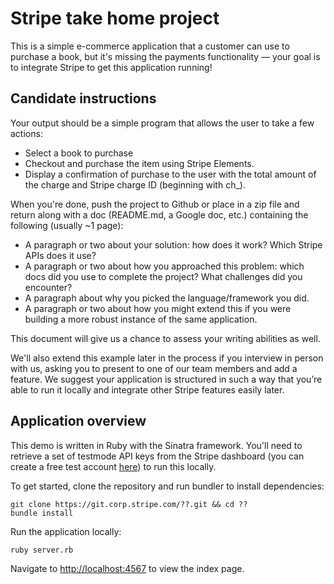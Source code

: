 # Stripe take home project

This is a simple e-commerce application that a customer can use to purchase a book, but it's missing the payments functionality —  your goal is to integrate Stripe to get this application running!

## Candidate instructions

Your output should be a simple program that allows the user to take a few actions:

* Select a book to purchase
* Checkout and purchase the item using Stripe Elements.
* Display a confirmation of purchase to the user with the total amount of the charge and Stripe charge ID (beginning with ch_). 

When you're done, push the project to Github or place in a zip file and return along with a doc (README.md, a Google doc, etc.) containing the following (usually ~1 page):
* A paragraph or two about your solution: how does it work? Which Stripe APIs does it use?
* A paragraph or two about how you approached this problem: which docs did you use to complete the project? What challenges did you encounter?
* A paragraph about why you picked the language/framework you did.
* A paragraph or two about how you might extend this if you were building a more robust instance of the same application.

This document will give us a chance to assess your writing abilities as well.

We'll also extend this example later in the process if you interview in person with us, asking you to present to one of our team members and add a feature. We suggest your application is structured in such a way that you’re able to run it locally and integrate other Stripe features easily later.

## Application overview

This demo is written in Ruby with the Sinatra framework. You'll need to retrieve a set of testmode API keys from the Stripe dashboard (you can create a free test account [here](https://dashboard.stripe.com/register)) to run this locally.

To get started, clone the repository and run bundler to install dependencies:

```
git clone https://git.corp.stripe.com/??.git && cd ??
bundle install
```

Run the application locally:

```
ruby server.rb
```

Navigate to [http://localhost:4567](http://localhost:4567) to view the index page.